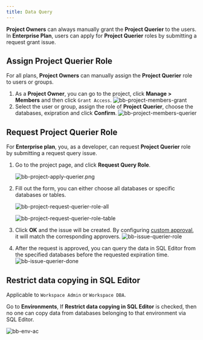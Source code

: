 ```yaml
---
title: Data Query
---
```


**Project Owners** can always manually grant the **Project Querier** to the users. In **Enterprise Plan**, users can apply for **Project Querier** roles by submitting a request grant issue.

## Assign Project Querier Role

For all plans, **Project Owners** can manually assign the **Project Querier** role to users or groups.

1. As a **Project Owner**, you can go to the project, click **Manage > Members** and then click `Grant Access`.
   ![bb-project-members-grant](/content/docs/security/data-query/bb-project-members-grant.webp)
1. Select the user or group, assign the role of **Project Querier**, choose the databases, exipration and click **Confirm**.
   ![bb-project-members-querier](/content/docs/security/data-query/bb-project-members-querier.webp)

## Request Project Querier Role

For **Enterprise plan**, you, as a developer, can request **Project Querier** role by submitting a request query issue.

1. Go to the project page, and click **Request Query Role**.

   ![bb-project-apply-querier.png](/content/docs/security/data-query/bb-project-apply-querier.webp)

1. Fill out the form, you can either choose all databases or specific databases or tables.

   ![bb-project-request-querier-role-all](/content/docs/security/data-query/bb-project-request-querier-role-all.webp)

   ![bb-project-request-querier-role-table](/content/docs/security/data-query/bb-project-request-querier-role-table.webp)

1. Click **OK** and the issue will be created. By configuring [custom approval](/docs/administration/custom-approval/), it will match the corresponding approvers.
   ![bb-issue-querier-role](/content/docs/security/data-query/bb-issue-querier-role.webp)

1. After the request is approved, you can query the data in SQL Editor from the specified databases before the requested expiration time.
   ![bb-issue-querier-done](/content/docs/security/data-query/bb-issue-querier-done.webp)

## Restrict data copying in SQL Editor

Applicable to `Workspace Admin` or `Workspace DBA`.

Go to **Environments**, If **Restrict data copying in SQL Editor** is checked, then no one can copy data from databases belonging to that environment via SQL Editor.

![bb-env-ac](/content/docs/security/data-query/restrict-data-copy.webp)
